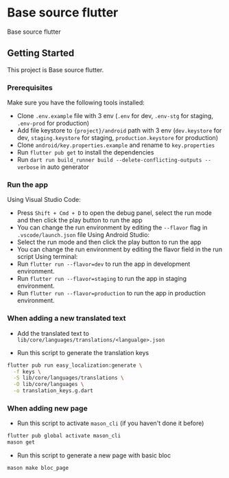 # Base source flutter

Base source flutter

## Getting Started

This project is Base source flutter.

### Prerequisites
Make sure you have the following tools installed:
- Clone `.env.example` file with 3 env (`.env` for dev, `.env-stg` for staging, `.env-prod` for production)
- Add file keystore to `{project}/android` path with 3 env (`dev.keystore` for dev, `staging.keystore` for staging, `production.keystore` for production)
- Clone `android/key.properties.example` and rename to `key.properties`
- Run `flutter pub get` to install the dependencies
- Run `dart run build_runner build --delete-conflicting-outputs --verbose` in auto generator

### Run the app
Using Visual Studio Code:
- Press `Shift + Cmd + D` to open the debug panel, select the run mode and then click the play button to run the app
- You can change the run environment by editing the `--flavor` flag in `.vscode/launch.json` file
Using Android Studio:
- Select the run mode and then click the play button to run the app
- You can change the run environment by editing the flavor field in the run script
Using terminal:
- Run `flutter run --flavor=dev` to run the app in development environment.
- Run `flutter run --flavor=staging` to run the app in staging environment.
- Run `flutter run --flavor=production` to run the app in production environment.

### When adding a new translated text

- Add the translated text to `lib/core/languages/translations/<langualge>.json`

- Run this script to generate the translation keys

```bash
flutter pub run easy_localization:generate \
  -f keys \
  -S lib/core/languages/translations \
  -O lib/core/languages \
  -o translation_keys.g.dart
```

### When adding new page

- Run this script to activate `mason_cli` (if you haven't done it before)

```bash
flutter pub global activate mason_cli
mason get
```

- Run this script to generate a new page with basic bloc

```bash
mason make bloc_page
```

